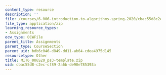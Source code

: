 ```yaml
---
content_type: resource
description: ''
file: /courses/6-006-introduction-to-algorithms-spring-2020/cbac55d8c2eccf892a6bde90e785393a_MIT6_006S20_ps3-template.zip
file_type: application/zip
learning_resource_types:
- Assignments
ocw_type: OCWFile
parent_title: Assignments
parent_type: CourseSection
parent_uid: bdb6c046-d849-dd11-ab64-cdea4975d145
resourcetype: Other
title: MIT6_006S20_ps3-template.zip
uid: cbac55d8-c2ec-cf89-2a6b-de90e785393a
---
```

